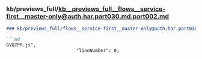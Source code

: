 ### kb/previews_full/kb__previews_full__flows__service-first__master-only@auth.har.part030.md.part002.md

```md
### kb/previews_full/flows__service-first__master-only@auth.har.part030.md (part 002)

```md
GVQ7PR.js",
                          "lineNumber": 0,
          
```

```

```
